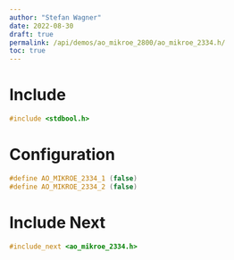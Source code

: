 ```yaml
---
author: "Stefan Wagner"
date: 2022-08-30
draft: true
permalink: /api/demos/ao_mikroe_2800/ao_mikroe_2334.h/
toc: true
---
```


# Include

```c
#include <stdbool.h>
```

# Configuration

```c
#define AO_MIKROE_2334_1 (false)
#define AO_MIKROE_2334_2 (false)
```

# Include Next

```c
#include_next <ao_mikroe_2334.h>
```
